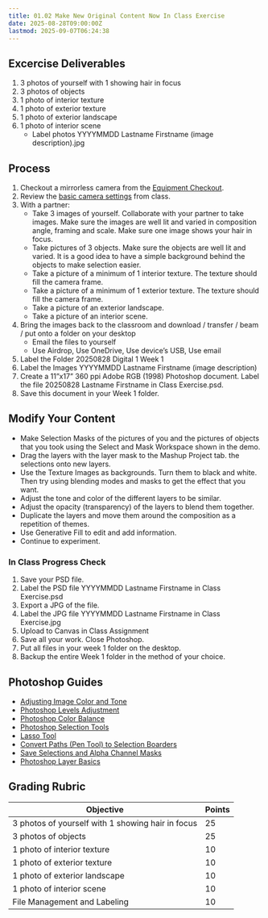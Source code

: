 ```yaml
---
title: 01.02 Make New Original Content Now In Class Exercise
date: 2025-08-28T09:00:00Z
lastmod: 2025-09-07T06:24:38
---
```


## Excercise Deliverables

1. 3 photos of yourself with 1 showing hair in focus
2. 3 photos of objects
3. 1 photo of interior texture
4. 1 photo of exterior texture
5. 1 photo of exterior landscape
6. 1 photo of interior scene
   - Label photos YYYYMMDD Lastname Firstname (image description).jpg

## Process

1. Checkout a mirrorless camera from the [Equipment Checkout](https://cia.webcheckout.net/sso/patron#!/).
2. Review the [basic camera settings](01-01-basic-camera-settings.md) from class.
3. With a partner:
   - Take 3 images of yourself. Collaborate with your partner to take images. Make sure the images are well lit and varied in composition angle, framing and scale. Make sure one image shows your hair in focus.
   - Take pictures of 3 objects. Make sure the objects are well lit and varied. It is a good idea to have a simple background behind the objects to make selection easier.
   - Take a picture of a minimum of 1 interior texture. The texture should fill the camera frame.
   - Take a picture of a minimum of 1 exterior texture. The texture should fill the camera frame.
   - Take a picture of an exterior landscape.
   - Take a picture of an interior scene.
4. Bring the images back to the classroom and download / transfer / beam / put onto a folder on your desktop
   - Email the files to yourself
   - Use Airdrop, Use OneDrive, Use device’s USB, Use email
5. Label the Folder 20250828 Digital 1 Week 1
6. Label the Images YYYYMMDD Lastname Firstname (image description)
7. Create a 11”x17” 360 ppi Adobe RGB (1998) Photoshop document. Label the file 20250828 Lastname Firstname in Class Exercise.psd.
8. Save this document in your Week 1 folder.

## Modify Your Content

- Make Selection Masks of the pictures of you and the pictures of objects that you took using the Select and Mask Workspace shown in the demo.
- Drag the layers with the layer mask to the Mashup Project tab. the selections onto new layers.
- Use the Texture Images as backgrounds. Turn them to black and white. Then try using blending modes and masks to get the effect that you want.
- Adjust the tone and color of the different layers to be similar.
- Adjust the opacity (transparency) of the layers to blend them together.
- Duplicate the layers and move them around the composition as a repetition of themes.
- Use Generative Fill to edit and add information.
- Continue to experiment.

### In Class Progress Check

1. Save your PSD file.
2. Label the PSD file YYYYMMDD Lastname Firstname in Class Exercise.psd
3. Export a JPG of the file.
4. Label the JPG file YYYYMMDD Lastname Firstname in Class Exercise.jpg
5. Upload to Canvas in Class Assignment
6. Save all your work. Close Photoshop.
7. Put all files in your week 1 folder on the desktop.
8. Backup the entire Week 1 folder in the method of your choice.

## Photoshop Guides

- [Adjusting Image Color and Tone](https://helpx.adobe.com/photoshop/using/adjusting-color-tone-cs6.html)
- [Photoshop Levels Adjustment](https://helpx.adobe.com/photoshop/using/levels-adjustment.html)
- [Photoshop Color Balance](https://helpx.adobe.com/photoshop/using/applying-color-balance-adjustment.html)
- [Photoshop Selection Tools](https://helpx.adobe.com/photoshop/using/making-selections.html)
- [Lasso Tool](https://helpx.adobe.com/photoshop/using/selecting-lasso-tools.html)
- [Convert Paths (Pen Tool) to Selection Boarders](https://helpx.adobe.com/photoshop/using/converting-paths-selection-borders.html)
- [Save Selections and Alpha Channel Masks](https://helpx.adobe.com/photoshop/using/saving-selections-alpha-channel-masks.html)
- [Photoshop Layer Basics](https://helpx.adobe.com/photoshop/using/layer-basics.html)

## Grading Rubric

<div class="responsive-table-markdown">

| Objective                                         | Points |
| ------------------------------------------------- | ------ |
| 3 photos of yourself with 1 showing hair in focus | 25     |
| 3 photos of objects                               | 25     |
| 1 photo of interior texture                       | 10     |
| 1 photo of exterior texture                       | 10     |
| 1 photo of exterior landscape                     | 10     |
| 1 photo of interior scene                         | 10     |
| File Management and Labeling                      | 10     |

</div>
